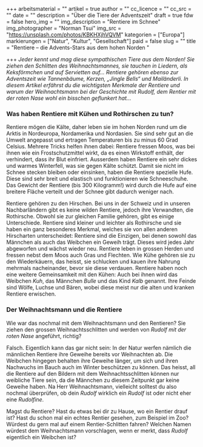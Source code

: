 +++
arbeitsmaterial = ""
artikel = true
author = ""
cc_licence = ""
cc_src = ""
date = ""
description = "Über die Tiere der Adventszeit"
draft = true
fdw = false
hero_img = ""
img_description = "Rentiere im Schnee"
img_photographer = "Norman Tsui"
img_src = "https://unsplash.com/photos/KBKHXjhVQVM"
kategorien = ["Europa"]
markierungen = ["Natur", "Kultur", "Gesellschaft"]
paid = false
slug = ""
title = "Rentiere – die Advents-Stars aus dem hohen Norden  "

+++
_Jeder kennt und mag diese sympathischen Tiere aus dem Norden! Sie ziehen den Schlitten des Weihnachtsmannes, sie tauchen in Liedern, als Keksförmchen und auf Servietten auf… Rentiere gehören ebenso zur Adventszeit wie Tannenbäume, Kerzen, „Jingle Bells“ und Mailänderli. In diesem Artikel erfährst du die wichtigsten Merkmale der Rentiere und warum der Weihnachtsmann bei der Geschichte mit Rudolf, dem Rentier mit der roten Nase wohl ein bisschen geflunkert hat…_

### Was haben Rentiere mit Kühen und Rothirschen zu tun?

Rentiere mögen die Kälte, daher leben sie im hohen Norden rund um die Arktis in Nordeuropa, Nordamerika und Nordasien. Sie sind sehr gut an die Umwelt angepasst und ertragen Temperaturen bis zu minus 60 Grad Celsius. Mehrere Tricks helfen ihnen dabei: Rentiere fressen Moos, was bei ihnen wie ein Frostschutzmittel wirkt, da es einen Wirkstoff enthält, der verhindert, dass ihr Blut einfriert. Ausserdem haben Rentiere ein sehr dickes und warmes Winterfell, was sie gegen Kälte schützt. Damit sie nicht im Schnee stecken bleiben oder einsinken, haben die Rentiere spezielle Hufe. Diese sind sehr breit und elastisch und funktionieren wie Schneeschuhe. Das Gewicht der Rentiere (bis 300 Kilogramm!) wird durch die Hufe auf eine breitere Fläche verteilt und der Schnee gibt dadurch weniger nach.

Rentiere gehören zu den Hirschen. Bei uns in der Schweiz und in unseren Nachbarländern gibt es keine wilden Rentiere, jedoch ihre Verwandten, die Rothirsche. Obwohl sie zur gleichen Familie gehören, gibt es einige Unterschiede. Rentiere sind kleiner und leichter als Rothirsche und sie haben ein ganz besonderes Merkmal, welches sie von allen anderen Hirscharten unterscheidet: Rentiere sind die Einzigen, bei denen sowohl das Männchen als auch das Weibchen ein Geweih trägt. Dieses wird jedes Jahr abgeworfen und wächst wieder neu. Rentiere leben in grossen Herden und fressen nebst dem Moos auch Gras und Flechten. Wie Kühe gehören sie zu den Wiederkäuern, das heisst, sie schlucken und kauen ihre Nahrung mehrmals nacheinander, bevor sie diese verdauen. Rentiere haben noch eine weitere Gemeinsamkeit mit den Kühen: Auch bei ihnen wird das Weibchen _Kuh_, das Männchen _Bulle_ und das Kind _Kalb_ genannt. Ihre Feinde sind Wölfe, Luchse und Bären, wobei diese meist nur die alten und kranken Rentiere erwischen.

### Der Weihnachtsmann und die Rentiere

Wie war das nochmal mit dem Weihnachtsmann und den Rentieren? Sie ziehen den grossen Weihnachtsschlitten und werden von _Rudolf mit der roten Nase_ angeführt, richtig?

Falsch. Eigentlich kann das gar nicht sein: In der Natur werfen nämlich die männlichen Rentiere ihre Geweihe bereits vor Weihnachten ab. Die Weibchen hingegen behalten ihre Geweihe länger, um sich und ihren Nachwuchs im Bauch auch im Winter beschützen zu können. Das heisst, all die Rentiere auf den Bildern mit dem Weihnachtsschlitten können nur weibliche Tiere sein, da die Männchen zu diesem Zeitpunkt gar keine Geweihe haben. Na Herr Weihnachtsmann, vielleicht solltest du also nochmal überprüfen, ob dein _Rudolf_ wirklich ein _Rudolf_ ist oder nicht eher eine _Rudolfine_.

Magst du Rentiere? Hast du etwas bei dir zu Hause, wo ein Rentier drauf ist? Hast du schon mal ein echtes Rentier gesehen, zum Beispiel im Zoo? Würdest du gern mal auf einem Rentier-Schlitten fahren? Welchen Namen würdest dem Weihnachtsmann vorschlagen, wenn er merkt, dass _Rudolf_ eigentlich ein Weibchen ist?